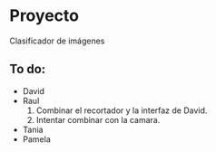 # Proyecto
Clasificador de imágenes
## To do:  
- David  
- Raul  
  1. Combinar el recortador y la interfaz de David.  
  2. Intentar combinar con la camara.  
- Tania  
- Pamela
